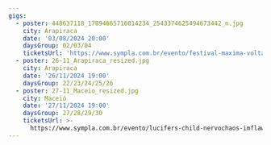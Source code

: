 ```yaml
---
gigs:
  - poster: 448637118_17894665716014234_2543374625494673442_n.jpg
    city: Arapiraca
    date: '03/08/2024 20:00'
    daysGroup: 02/03/04
    ticketsUrl: 'https://www.sympla.com.br/evento/festival-maxima-voltagem/2446327'
  - poster: 26-11_Arapiraca_resized.jpg
    city: Arapiraca
    date: '26/11/2024 19:00'
    daysGroup: 22/23/24/25/26
  - poster: 27-11_Maceio_resized.jpg
    city: Maceió
    date: '27/11/2024 19:00'
    daysGroup: 27/28/29/30
    ticketsUrl: >-
      https://www.sympla.com.br/evento/lucifers-child-nervochaos-imflawed-sanathoria/2638389
---
```


